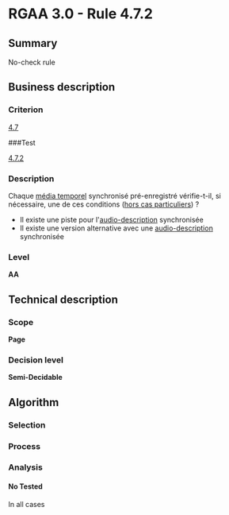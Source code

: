 # RGAA 3.0 -  Rule 4.7.2

## Summary

No-check rule

## Business description

### Criterion

[4.7](http://references.modernisation.gouv.fr/referentiel-technique-0#crit-4-7)

###Test

[4.7.2](http://disic.github.io/rgaa_referentiel_en/RGAA3.0_Criteria_English_version_v1.html#test-4-7-2)

### Description

Chaque <a href="http://references.modernisation.gouv.fr/referentiel-technique-0#mMediaTemp">m&eacute;dia temporel</a> synchronis&eacute; pr&eacute;-enregistr&eacute; v&eacute;rifie-t-il, si n&eacute;cessaire, une de ces conditions (<a href="http://references.modernisation.gouv.fr/referentiel-technique-0#cpCrit4-" title="Cas particuliers pour le crit&egrave;re 4.7">hors cas particuliers</a>) ? 
 
 * Il existe une piste pour l'<a href="http://references.modernisation.gouv.fr/referentiel-technique-0#mAudioDesc">audio-description</a> synchronis&eacute;e 
 * Il existe une version alternative avec une <a href="http://references.modernisation.gouv.fr/referentiel-technique-0#mAudioDesc">audio-description</a> synchronis&eacute;e 


### Level

**AA**

## Technical description

### Scope

**Page**

### Decision level

**Semi-Decidable**

## Algorithm

### Selection

### Process

### Analysis

#### No Tested 

In all cases
